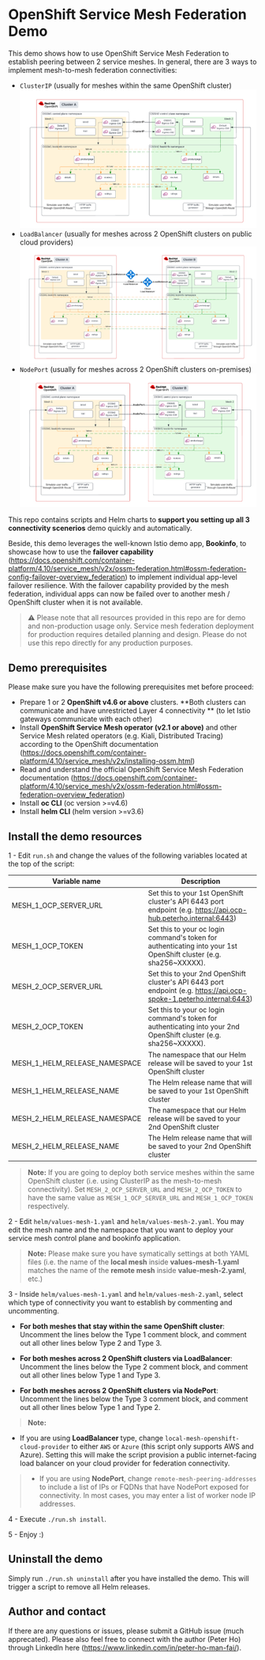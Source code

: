 # OpenShift Service Mesh Federation Demo

This demo shows how to use OpenShift Service Mesh Federation to establish peering between 2 service meshes. In general, there are 3 ways to implement mesh-to-mesh federation connectivities:
- `ClusterIP` (usually for meshes within the same OpenShift cluster)
![Alt text](images/clusterip.png?raw=true "Using ClusterIP to connect")
- `LoadBalancer` (usually for meshes across 2 OpenShift clusters on public cloud providers)
![Alt text](images/loadbalancer.png?raw=true "Using ClusterIP to connect")
- `NodePort` (usually for meshes across 2 OpenShift clusters on-premises)
![Alt text](images/nodeport.png?raw=true "Using ClusterIP to connect")

This repo contains scripts and Helm charts to **support you setting up all 3 connectivity scenerios** demo quickly and automatically.

Beside, this demo leverages the well-known Istio demo app, **Bookinfo**, to showcase how to use the **failover capability** (https://docs.openshift.com/container-platform/4.10/service_mesh/v2x/ossm-federation.html#ossm-federation-config-failover-overview_federation) to implement individual app-level failover resilience. With the failover capability provided by the mesh federation, individual apps can now be failed over to another mesh / OpenShift cluster when it is not available.



> :warning: Please note that all resources provided in this repo are for demo and non-production usage only. Service mesh federation deployment for production requires detailed planning and design. Please do not use this repo directly for any production purposes.

## Demo prerequisites

Please make sure you have the following prerequisites met before proceed:
- Prepare 1 or 2 **OpenShift v4.6 or above** clusters. **Both clusters can communicate and have unrestricted Layer 4 connectivity ** (to let Istio gateways communicate with each other)
- Install **OpenShift Service Mesh operator (v2.1 or above)** and other Service Mesh related operators (e.g. Kiali, Distributed Tracing) according to the OpenShift documentation (https://docs.openshift.com/container-platform/4.10/service_mesh/v2x/installing-ossm.html)
- Read and understand the official OpenShift Service Mesh Federation documentation (https://docs.openshift.com/container-platform/4.10/service_mesh/v2x/ossm-federation.html#ossm-federation-overview_federation)
- Install **oc CLI** (oc version >=v4.6)
- Install **helm CLI** (helm version >=v3.6)

## Install the demo resources

1 - Edit `run.sh` and change the values of the following variables located at the top of the script:

| Variable name  | Description  |
| ------------ | ------------ |
| MESH_1_OCP_SERVER_URL  | Set this to your 1st OpenShift cluster's API 6443 port endpoint (e.g. https://api.ocp-hub.peterho.internal:6443)  |
| MESH_1_OCP_TOKEN  |  Set this to your oc login command's token for authenticating into your 1st OpenShift cluster (e.g. sha256~XXXXX). |
| MESH_2_OCP_SERVER_URL  |  Set this to your 2nd OpenShift cluster's API 6443 port endpoint (e.g. https://api.ocp-spoke-1.peterho.internal:6443) |
| MESH_2_OCP_TOKEN  |  Set this to your oc login command's token for authenticating into your 2nd OpenShift cluster (e.g. sha256~XXXXX). |
|  MESH_1_HELM_RELEASE_NAMESPACE |  The namespace that our Helm release will be saved to your 1st OpenShift cluster |
|  MESH_1_HELM_RELEASE_NAME | The Helm release name that will be saved to your 1st OpenShift cluster |
|  MESH_2_HELM_RELEASE_NAMESPACE |  The namespace that our Helm release will be saved to your 2nd OpenShift cluster |
|  MESH_2_HELM_RELEASE_NAME |  The Helm release name that will be saved to your 2nd OpenShift cluster |

> **Note:** If you are going to deploy both service meshes within the same OpenShift cluster (i.e. using ClusterIP as the mesh-to-mesh connectivity). Set `MESH_2_OCP_SERVER_URL` and `MESH_2_OCP_TOKEN` to have the same value as `MESH_1_OCP_SERVER_URL` and `MESH_1_OCP_TOKEN` respectively.

2 - Edit `helm/values-mesh-1.yaml` and `helm/values-mesh-2.yaml`. You may edit the mesh name and the namespace that you want to deploy your service mesh control plane and bookinfo application.
> **Note:** Please make sure you have symatically settings at both YAML files (i.e. the name of the **local mesh** inside **values-mesh-1.yaml** matches the name of the **remote mesh** inside **value-mesh-2.yaml**, etc.)

3 - Inside `helm/values-mesh-1.yaml` and `helm/values-mesh-2.yaml`, select which type of connectivity you want to establish by commenting and uncommenting.
- **For both meshes that stay within the same OpenShift cluster**: Uncomment the lines below the Type 1 comment block, and comment out all other lines below Type 2 and Type 3.

- **For both meshes across 2 OpenShift clusters via LoadBalancer**: Uncomment the lines below the Type 2 comment block, and comment out all other lines below Type 1 and Type 3.

- **For both meshes across 2 OpenShift clusters via NodePort**: Uncomment the lines below the Type 3 comment block, and comment out all other lines below Type 1 and Type 2.

> **Note:**
- If you are using **LoadBalancer** type, change `local-mesh-openshift-cloud-provider` to either `AWS` or `Azure` (this script only supports AWS and Azure). Setting this will make the script provision a public internet-facing load balancer on your cloud provider for federation connectivity.

>- If you are using **NodePort**, change `remote-mesh-peering-addresses` to include a list of IPs or FQDNs that have NodePort exposed for connectivity. In most cases, you may enter a list of worker node IP addresses.

4 - Execute `./run.sh install`.

5 - Enjoy :)

## Uninstall the demo

Simply run `./run.sh uninstall` after you have installed the demo. This will trigger a script to remove all Helm releases.

## Author and contact

If there are any questions or issues, please submit a GitHub issue (much apprecated). Please also feel free to connect with the author (Peter Ho) through LinkedIn here (https://www.linkedin.com/in/peter-ho-man-fai/).